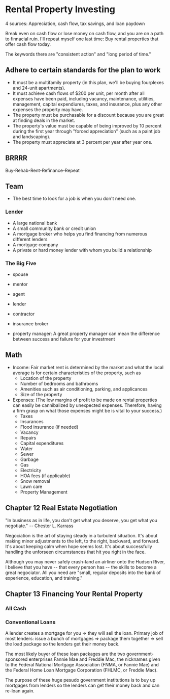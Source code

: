 # Rental Property Investing
4 sources: Appreciation, cash flow, tax savings, and loan paydown

Break even on cash flow or lose money on cash flow, and you are on a path to finnacial ruin. I'll repeat myself one last time: Buy rental properties that offer cash flow today.

The keywords there are "consistent action" and "long period of time."
## Adhere to certain standards for the plan to work
- It must be a multifamily property (in this plan, we'll be buying fourplexes and 24-unit apartments).
- It must achieve cash flows of $200 per unit, per month after all expenses have been paid, including vacancy, maintenance, utilities, management, capital expendiures, taxes, and insurance, plus any other expenses the property may have.
- The property must be purchasable for a discount because you are great at finding deals in the market. 
- The property's value must be capable of being improved by 10 percent during the first year through "forced appreciation" (such as a paint job and landscaping).
- The property must appreciate at 3 percent per year after year one. 

## BRRRR
Buy-Rehab-Rent-Refinance-Repeat

## Team
- The best time to look for a job is when you don't need one.
### Lender
- A large national bank
- A small community bank or credit union
- A mortgage broker who helps you find financing from numerous different lenders
- A mortgage company
- A private or hard money lender with whom you build a relationship

### The Big Five
- spouse
- mentor
- agent
- lender
- contractor

- insurance broker
- property manager: A great property manager can mean the difference between success and failure for your investment

## Math
- Income: Fair market rent is determined by the market and what the local average is for certain characteristics of the property, such as 
    - Location of the property
    - Number of bedrooms and bathrooms
    - Amenities such as air conditioning, parking, and applicances
    - Size of the property
- Expenses: (The low margins of profit to be made on rental properties can easily be cannibalized by unexpected expenses. Therefore, having a firm grasp on what those expenses might be is vital to your success.)
    - Taxes
    - Insurances
    - Flood insurance (if needed)
    - Vacancy
    - Repairs
    - Capital expenditures
    - Water
    - Sewer
    - Garbage
    - Gas
    - Electricity
    - HOA fees (if applicable)
    - Snow removal
    - Lawn care
    - Property Management

## Chapter 12 Real Estate Negotiation
"In business as in life, you don't get what you deserve, you get what you negotiate." -- Chester L. Karrass

Negociation is the art of staying steady in a turbulent situation. It's about making minor adjustments to the left, to the right, backward, and forward. It's about keeping calm when hope seems lost. It's about successfully handling the unforseen circumstances that hit you right in the face. 

Although you may never safely crash-land an airliner onto the Hudson River, I believe that you have -- that every person has -- the skills to become a great negociator. All you need are "small, regular deposits into the bank of experience, education, and training."

## Chapter 13 Financing Your Rental Property
### All Cash
### Conventional Loans
A lender creates a mortgage for you => they will sell the loan. 
Primary job of most lenders: issue a bunch of mortgages => package them together => sell the load package so the lenders get their money back. 

The most likely buyer of these loan packages are the two government-sponsored enterprises Fannie Mae and Freddie Mac, the nicknames given to the Federal National Mortgage Association (FNMA, or Fannie Mae) and the Federal Home Loan Mortgage Corporation (FHLMC, or Freddie Mac). 

The purpose of these huge pesudo government institutions is to buy up mortgages from lenders so the lenders can get their money back and can re-loan again.